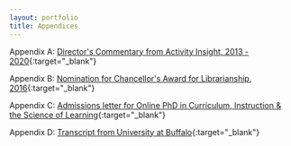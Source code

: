 ```yaml
---
layout: portfolio
title: Appendices
---
```


Appendix A: [Director's Commentary from Activity Insight, 2013 - 2020](/uploads/appendix_reviews.pdf){:target="_blank"}

Appendix B: [Nomination for Chancellor's Award for Librarianship, 2016](/uploads/artifact_Chancellors.pdf){:target="_blank"}

Appendix C: [Admissions letter for Online PhD in Curriculum, Instruction & the Science of Learning](/uploads/artifact_UB.pdf){:target="_blank"}

Appendix D: [Transcript from University at Buffalo](/uploads/appendix_transcript.pdf){:target="_blank"}